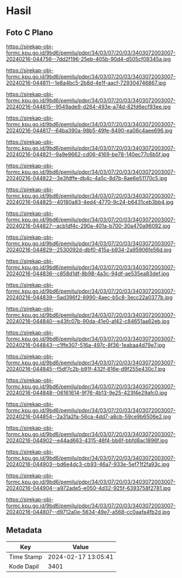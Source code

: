 # Hasil

## Foto C Plano

https://sirekap-obj-formc.kpu.go.id/9bd6/pemilu/pdpr/34/03/07/20/03/3403072003007-20240216-044756--7dd2f196-25eb-405b-90d4-d505cf09345a.jpg

https://sirekap-obj-formc.kpu.go.id/9bd6/pemilu/pdpr/34/03/07/20/03/3403072003007-20240216-044811--1e8a4bc5-2b8d-4e1f-aacf-729304746867.jpg

https://sirekap-obj-formc.kpu.go.id/9bd6/pemilu/pdpr/34/03/07/20/03/3403072003007-20240216-044815--9549ade9-d264-493e-a74d-82fd6ecf93ee.jpg

https://sirekap-obj-formc.kpu.go.id/9bd6/pemilu/pdpr/34/03/07/20/03/3403072003007-20240216-044817--64ba390a-98b5-49fe-8490-ea06c4aee696.jpg

https://sirekap-obj-formc.kpu.go.id/9bd6/pemilu/pdpr/34/03/07/20/03/3403072003007-20240216-044821--9a9e9662-cd06-4169-be78-140ec77c6b5f.jpg

https://sirekap-obj-formc.kpu.go.id/9bd6/pemilu/pdpr/34/03/07/20/03/3403072003007-20240216-044822--3e3fdffe-db4c-4a5c-8d7b-8ae6e51170c5.jpg

https://sirekap-obj-formc.kpu.go.id/9bd6/pemilu/pdpr/34/03/07/20/03/3403072003007-20240216-044825--40180a83-4ed4-4770-9c24-b6431ceb3bb4.jpg

https://sirekap-obj-formc.kpu.go.id/9bd6/pemilu/pdpr/34/03/07/20/03/3403072003007-20240216-044827--acb1df4c-290a-401a-b700-30a470a96092.jpg

https://sirekap-obj-formc.kpu.go.id/9bd6/pemilu/pdpr/34/03/07/20/03/3403072003007-20240216-044829--2530092d-dbf0-415a-b934-2a95906fe56d.jpg

https://sirekap-obj-formc.kpu.go.id/9bd6/pemilu/pdpr/34/03/07/20/03/3403072003007-20240216-044836--c858d1df-8b98-4a3c-94df-ae535ea83def.jpg

https://sirekap-obj-formc.kpu.go.id/9bd6/pemilu/pdpr/34/03/07/20/03/3403072003007-20240216-044839--5ad396f2-8990-4aec-b5c8-3ecc22a0377b.jpg

https://sirekap-obj-formc.kpu.go.id/9bd6/pemilu/pdpr/34/03/07/20/03/3403072003007-20240216-044840--e43fc07b-90da-41e0-af42-c84651aa62eb.jpg

https://sirekap-obj-formc.kpu.go.id/9bd6/pemilu/pdpr/34/03/07/20/03/3403072003007-20240216-044843--c1ffe307-516a-497c-8f36-1eabaa4d79e7.jpg

https://sirekap-obj-formc.kpu.go.id/9bd6/pemilu/pdpr/34/03/07/20/03/3403072003007-20240216-044845--f5df7c2b-b91f-432f-816e-d9f255e430c7.jpg

https://sirekap-obj-formc.kpu.go.id/9bd6/pemilu/pdpr/34/03/07/20/03/3403072003007-20240216-044848--06161614-9f76-4b13-9e25-423f4e29afc0.jpg

https://sirekap-obj-formc.kpu.go.id/9bd6/pemilu/pdpr/34/03/07/20/03/3403072003007-20240216-044854--2a31a2fa-56ca-4dd7-a8cb-59ce9b6506e2.jpg

https://sirekap-obj-formc.kpu.go.id/9bd6/pemilu/pdpr/34/03/07/20/03/3403072003007-20240216-044902--e44ad663-4315-46f4-bb6f-bbfd8ac1896f.jpg

https://sirekap-obj-formc.kpu.go.id/9bd6/pemilu/pdpr/34/03/07/20/03/3403072003007-20240216-044903--bd6e4dc3-cb93-46a7-933e-5ef71f2fa93c.jpg

https://sirekap-obj-formc.kpu.go.id/9bd6/pemilu/pdpr/34/03/07/20/03/3403072003007-20240216-044904--a972ade5-e050-4d32-925f-6393758f2781.jpg

https://sirekap-obj-formc.kpu.go.id/9bd6/pemilu/pdpr/34/03/07/20/03/3403072003007-20240216-044807--d9712a0e-5634-49e7-a568-cc0aafa4fb2d.jpg


## Metadata

| Key        | Value               |
| ---------- | ------------------- |
| Time Stamp | 2024-02-17 13:05:41 |
| Kode Dapil | 3401                |



